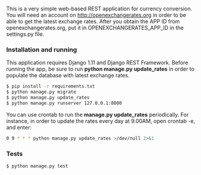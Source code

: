 This is a very simple web-based REST application for currency conversion. You will need an account on http://openexchangerates.org in order to be able to get the latest exchange rates. After you obtain the APP ID from openexchangerates.org, put it in OPENEXCHANGERATES_APP_ID in the settings.py file.

### Installation and running

This application requires Django 1.11 and Django REST Framework.
Before running the app, be sure to run **python manage.py update_rates** in order to populate the database with latest exchange rates.

```sh
$ pip install -r requirements.txt
$ python manage.py migrate
$ python manage.py update_rates
$ python manage.py runserver 127.0.0.1:8000
```

You can use crontab to run the **manage.py update_rates** periodically. For instance, in order to update the rates every day at 9.00AM, open crontab -e, and enter:
```sh
0 9 * * * python manage.py update_rates >/dev/null 2>&1
```

### Tests
```sh
$ python manage.py test
```